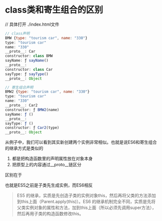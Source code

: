 # class类和寄生组合的区别

// 具体打开 ./index.html文件

```js
// class声明
BMW {type: "tourism car", name: "330"}
type: "tourism car"
name: "330"
__proto__: Car
constructor: class BMW
sayName: ƒ sayName()
__proto__:
constructor: class Car
sayType: ƒ sayType()
__proto__: Object

// 寄生组合声明
BMW2 {type: "tourism car", name: "330"}
type: "tourism car"
name: "330"
__proto__: Car2
constructor: ƒ BMW2(name)
sayName: ƒ ()
__proto__:
sayType: ƒ ()
constructor: ƒ Car2(type)
__proto__: Object

```

从例子中，我们可以看到其实新创建两个实例非常相似。也就是说ES6和寄生组合的继承方式是类似的
1. 都是把构造函数里的声明属性放在对象本身
2. 把原型上的内容通过__proto__链区分

区别在于

也就是ES5之前是子类先生成实例，而ES6相反
> ES5 的继承，实质是先创造子类的实例对象this，然后再将父类的方法添加到this上面（Parent.apply(this)）。ES6 的继承机制完全不同，实质是先将父类实例对象的属性和方法，加到this上面（所以必须先调用super方法），然后再用子类的构造函数修改this。